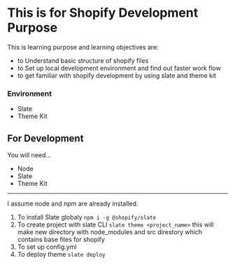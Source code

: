 # This is for Shopify Development Purpose
This is learning purpose and learning objectives are:
- to Understand basic structure of shopify files
- to Set up local development environment and find out faster work flow
- to get familiar with shopify development by using slate and theme kit

### Environment
- Slate
- Theme Kit

## For Development
You will need...
- Node
- Slate
- Theme Kit
------
I assume node and npm are already installed.
1. To install Slate globaly `npm i -g @shopify/slate`
2. To create project with slate CLI `slate theme <project_name>`
	this will make new directory with node_modules and src direstory which contains base files for shopify
3. To set up config.yml
4. To deploy theme `slate deploy`